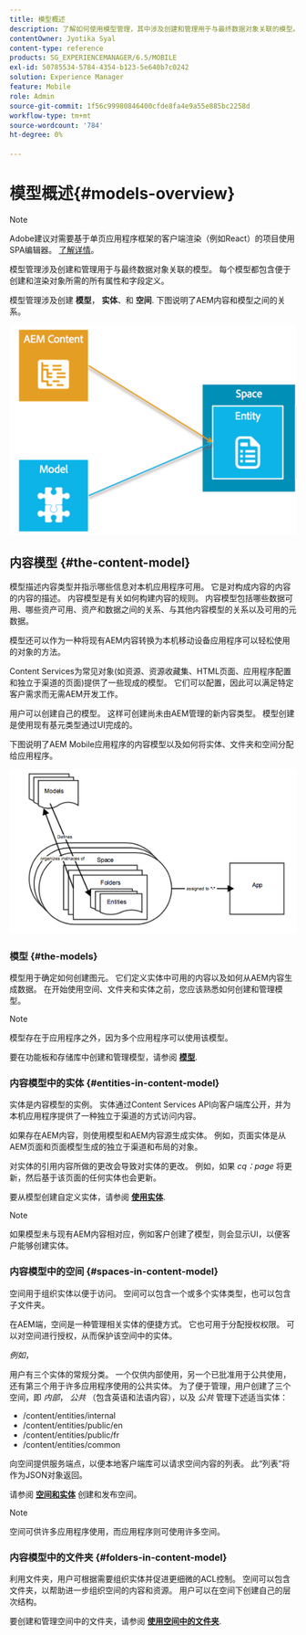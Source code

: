 ```yaml
---
title: 模型概述
description: 了解如何使用模型管理，其中涉及创建和管理用于与最终数据对象关联的模型。
contentOwner: Jyotika Syal
content-type: reference
products: SG_EXPERIENCEMANAGER/6.5/MOBILE
exl-id: 50785534-5784-4354-b123-5e640b7c0242
solution: Experience Manager
feature: Mobile
role: Admin
source-git-commit: 1f56c99980846400cfde8fa4e9a55e885bc2258d
workflow-type: tm+mt
source-wordcount: '784'
ht-degree: 0%

---
```


# 模型概述{#models-overview}

>[!NOTE]
>
>Adobe建议对需要基于单页应用程序框架的客户端渲染（例如React）的项目使用SPA编辑器。 [了解详情](/help/sites-developing/spa-overview.md)。

模型管理涉及创建和管理用于与最终数据对象关联的模型。 每个模型都包含便于创建和渲染对象所需的所有属性和字段定义。

模型管理涉及创建 **模型**， **实体**、和 **空间**. 下图说明了AEM内容和模型之间的关系。

![chlimage_1-81](assets/chlimage_1-81.png)

## 内容模型 {#the-content-model}

模型描述内容类型并指示哪些信息对本机应用程序可用。 它是对构成内容的内容的内容的描述。 内容模型是有关如何构建内容的规则。 内容模型包括哪些数据可用、哪些资产可用、资产和数据之间的关系、与其他内容模型的关系以及可用的元数据。

模型还可以作为一种将现有AEM内容转换为本机移动设备应用程序可以轻松使用的对象的方法。

Content Services为常见对象(如资源、资源收藏集、HTML页面、应用程序配置和独立于渠道的页面)提供了一些现成的模型。 它们可以配置，因此可以满足特定客户需求而无需AEM开发工作。

用户可以创建自己的模型。 这样可创建尚未由AEM管理的新内容类型。 模型创建是使用现有基元类型通过UI完成的。

下图说明了AEM Mobile应用程序的内容模型以及如何将实体、文件夹和空间分配给应用程序。

![chlimage_1-82](assets/chlimage_1-82.png)

### 模型 {#the-models}

模型用于确定如何创建图元。 它们定义实体中可用的内容以及如何从AEM内容生成数据。 在开始使用空间、文件夹和实体之前，您应该熟悉如何创建和管理模型。

>[!NOTE]
>
>模型存在于应用程序之外，因为多个应用程序可以使用该模型。
>

要在功能板和存储库中创建和管理模型，请参阅 **[模型](/help/mobile/administer-mobile-apps.md)**.

### 内容模型中的实体 {#entities-in-content-model}

实体是内容模型的实例。 实体通过Content Services API向客户端库公开，并为本机应用程序提供了一种独立于渠道的方式访问内容。

如果存在AEM内容，则使用模型和AEM内容源生成实体。 例如，页面实体是从AEM页面和页面模型生成的独立于渠道和布局的对象。

对实体的引用内容所做的更改会导致对实体的更改。 例如，如果 *cq：page* 将更新，然后基于该页面的任何实体也会更新。

要从模型创建自定义实体，请参阅 **[使用实体](/help/mobile/spaces-and-entities.md)**.

>[!NOTE]
>
>如果模型未与现有AEM内容相对应，例如客户创建了模型，则会显示UI，以便客户能够创建实体。
>

### 内容模型中的空间 {#spaces-in-content-model}

空间用于组织实体以便于访问。 空间可以包含一个或多个实体类型，也可以包含子文件夹。

在AEM端，空间是一种管理相关实体的便捷方式。 它也可用于分配授权权限。 可以对空间进行授权，从而保护该空间中的实体。

*例如*，

用户有三个实体的常规分类。 一个仅供内部使用，另一个已批准用于公共使用，还有第三个用于许多应用程序使用的公共实体。 为了便于管理，用户创建了三个空间，即 *内部*， *公共* （包含英语和法语内容），以及 *公共* 管理下述适当实体：

* /content/entities/internal
* /content/entities/public/en
* /content/entities/public/fr
* /content/entities/common

向空间提供服务端点，以便本地客户端库可以请求空间内容的列表。 此“列表”将作为JSON对象返回。

请参阅 **[空间和实体](/help/mobile/spaces-and-entities.md)** 创建和发布空间。

>[!NOTE]
>
>空间可供许多应用程序使用，而应用程序则可使用许多空间。

### 内容模型中的文件夹 {#folders-in-content-model}

利用文件夹，用户可根据需要组织实体并促进更细微的ACL控制。 空间可以包含文件夹，以帮助进一步组织空间的内容和资源。 用户可以在空间下创建自己的层次结构。

要创建和管理空间中的文件夹，请参阅 **[使用空间中的文件夹](/help/mobile/spaces-and-entities.md)**.

